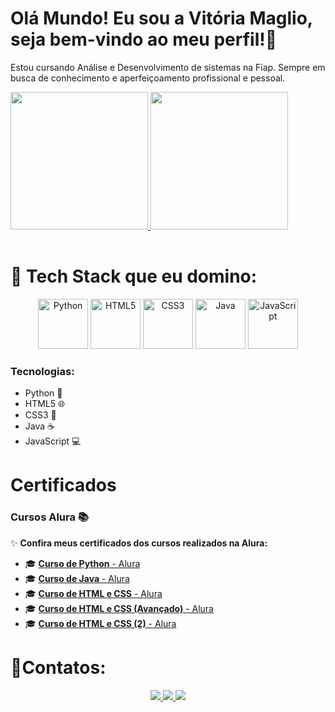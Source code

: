 # Olá Mundo! Eu sou a Vitória Maglio, seja bem-vindo ao meu perfil!👋
Estou cursando Análise e Desenvolvimento de sistemas na Fiap.
Sempre em busca de conhecimento e aperfeiçoamento profissional e pessoal.

<table>
  <a href="https://github.com/VitoriaMaglio">
  <img height="220em" src="https://github-readme-stats.vercel.app/api?username=VitoriaMaglio&show_icons=true&theme=tokyonight&include_all_commits=true&count_private=true"/>
  <img height="220em" src="https://github-readme-stats.vercel.app/api/top-langs/?username=VitoriaMaglio&layout=compact&langs_count=6&theme=tokyonight"/>
  </a>
</table> 

# 🧠 Tech Stack que eu domino:

<p align="center">
  <img src="https://img.icons8.com/?size=100&id=hGdCwhSHUe6L&format=png&color=000000" width="80" alt="Python">
  <img src="https://img.icons8.com/color/2x/html-5.png" width="80" alt="HTML5">
  <img src="https://img.icons8.com/color/2x/css3.png" width="80" alt="CSS3">
  <img src="https://img.icons8.com/?size=100&id=2572&format=png&color=000000" width="80" alt="Java">
  <img src="https://img.icons8.com/?size=100&id=108784&format=png&color=000000" width="80" alt="JavaScript">
</p>

### Tecnologias:
- Python 🐍
- HTML5 🌐
- CSS3 🎨
- Java ☕
- JavaScript 💻

# Certificados

### Cursos Alura 📚

✨ **Confira meus certificados dos cursos realizados na Alura:**

- 🎓 [**Curso de Python** - Alura](./certificados/certificado-python.pdf)
- 🎓 [**Curso de Java** - Alura](./certificados/Certificado-java.pdf)
- 🎓 [**Curso de HTML e CSS** - Alura](./certificados/Certificado-html-css.pdf)
- 🎓 [**Curso de HTML e CSS (Avançado)** - Alura](./certificados/Certificado-HTML-E-CSS.pdf)
- 🎓 [**Curso de HTML e CSS (2)** - Alura](./certificados/Certificado-HTML-CSS-2.pdf)

# 🚀Contatos:
<p align="center">
  <a href="https://www.instagram.com/vi.maglio/" target="_blank">
    <img src="https://img.shields.io/badge/-Instagram-%23E4405F?style=for-the-badge&logo=instagram&logoColor=white">
  </a>
  <a href="mailto:vitoriamaglii@gmail.com" target="_blank">
    <img src="https://img.shields.io/badge/-Gmail-%23333?style=for-the-badge&logo=gmail&logoColor=white">
  </a>
  <a href="https://www.linkedin.com/in/vit%C3%B3ria-valentina-maglio-8379a2354/" target="_blank">
    <img src="https://img.shields.io/badge/-LinkedIn-%230077B5?style=for-the-badge&logo=linkedin&logoColor=white">
  </a> 
</p>
